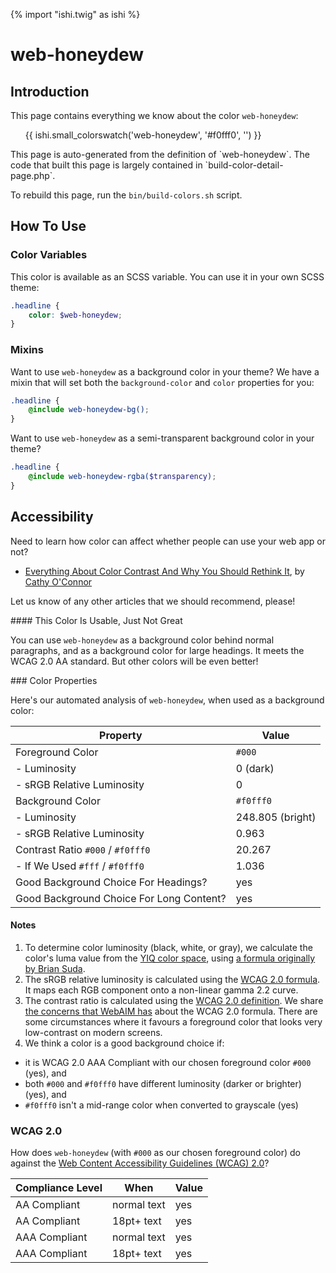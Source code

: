 {% import "ishi.twig" as ishi %}
# web-honeydew

## Introduction

This page contains everything we know about the color `web-honeydew`:

<div class="grid">
    <div class="cell">
        <div class="swatch">
            <ul>
                {{ ishi.small_colorswatch('web-honeydew', '#f0fff0', '') }}
            </ul>
        </div>
    </div>
</div>

<div class="callout attention" markdown="1">
This page is auto-generated from the definition of `web-honeydew`. The code that built this page is largely contained in `build-color-detail-page.php`.

To rebuild this page, run the `bin/build-colors.sh` script.
</div>

## How To Use

### Color Variables

This color is available as an SCSS variable. You can use it in your own SCSS theme:

```scss
.headline {
    color: $web-honeydew;
}
```

### Mixins

Want to use `web-honeydew` as a background color in your theme? We have a mixin that will set both the `background-color` and `color` properties for you:

```scss
.headline {
    @include web-honeydew-bg();
}
```

Want to use `web-honeydew` as a semi-transparent background color in your theme?

```scss
.headline {
    @include web-honeydew-rgba($transparency);
}
```

## Accessibility

Need to learn how color can affect whether people can use your web app or not?

* [Everything About Color Contrast And Why You Should Rethink It](https://www.smashingmagazine.com/2014/10/color-contrast-tips-and-tools-for-accessibility/), by [Cathy O'Connor](http://www.twitter.com/cagocon)

Let us know of any other articles that we should recommend, please!
<div class="callout warning" markdown="1">
#### This Color Is Usable, Just Not Great

You can use `web-honeydew` as a background color behind normal paragraphs, and as a background color for large headings. It meets the WCAG 2.0 AA standard. But other colors will be even better!
</div>
### Color Properties

Here's our automated analysis of `web-honeydew`, when used as a background color:

Property | Value
---------|------
Foreground Color | `#000`
- Luminosity | 0 (dark)
- sRGB Relative Luminosity | 0
Background Color | `#f0fff0`
- Luminosity | 248.805 (bright)
- sRGB Relative Luminosity | 0.963
Contrast Ratio `#000` / `#f0fff0` | 20.267
- If We Used `#fff` / `#f0fff0` | 1.036
Good Background Choice For Headings? | yes
Good Background Choice For Long Content? | yes

#### Notes

1. To determine color luminosity (black, white, or gray), we calculate the color's luma value from the [YIQ color space](https://en.wikipedia.org/wiki/YIQ), using [a formula originally by Brian Suda](https://24ways.org/2010/calculating-color-contrast/).
1. The sRGB relative luminosity is calculated using the [WCAG 2.0 formula](https://www.w3.org/TR/WCAG20/#relativeluminancedef). It maps each RGB component onto a non-linear gamma 2.2 curve.
1. The contrast ratio is calculated using the [WCAG 2.0 definition](https://www.w3.org/TR/2008/REC-WCAG20-20081211/#contrast-ratiodef). We share [the concerns that WebAIM has](http://webaim.org/blog/wcag-2-1-feedback/) about the WCAG 2.0 formula. There are some circumstances where it favours a foreground color that looks very low-contrast on modern screens.
1. We think a color is a good background choice if:
  - it is WCAG 2.0 AAA Compliant with our chosen foreground color `#000` (yes), and
  - both `#000` and `#f0fff0` have different luminosity (darker or brighter) (yes), and
  - `#f0fff0` isn't a mid-range color when converted to grayscale (yes)

### WCAG 2.0

How does `web-honeydew` (with `#000` as our chosen foreground color) do against the [Web Content Accessibility Guidelines (WCAG) 2.0](https://www.w3.org/TR/WCAG20/)?

Compliance Level | When | Value
-----------------|------|------
AA Compliant | normal text | yes
AA Compliant | 18pt+ text | yes
AAA Compliant | normal text | yes
AAA Compliant | 18pt+ text | yes